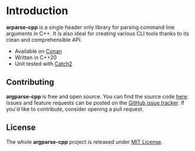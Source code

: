 # Introduction

**arparse-cpp** is a single header only library for parsing command line arguments in C++. It is also ideal for creating various CLI tools thanks to its clean and comprehensible API.

- Available on [Conan](https://github.com/conan-io/conan)
- Written in C++20
- Unit tested with [Catch2](https://github.com/catchorg/Catch2)

## Contributing

**argparse-cpp** is free and open source. You can find the source code [here](https://github.com/dead-tech/argparse-cpp). Issues and feature requests can be posted on the [GitHub issue tracker](https://github.com/dead-tech/argparse-cpp/issues). If you'd like to contribute, consider opening a pull request.

## License

The whole **argparse-cpp** project is released under [MIT License](https://github.com/dead-tech/argparse-cpp/LICENSE).
